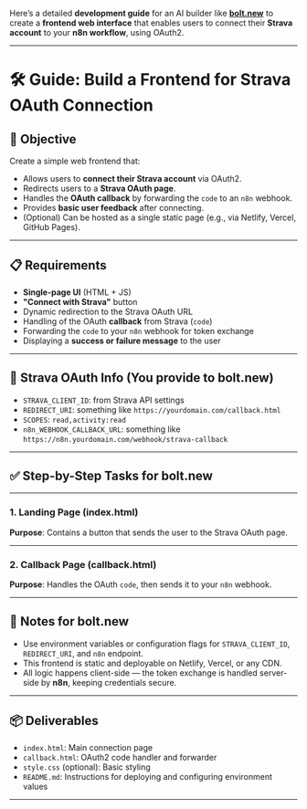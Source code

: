 Here’s a detailed **development guide** for an AI builder like **[bolt.new](https://bolt.new)** to create a **frontend web interface** that enables users to connect their **Strava account** to your **n8n workflow**, using OAuth2.

---

# 🛠 Guide: Build a Frontend for Strava OAuth Connection

## 🎯 Objective

Create a simple web frontend that:

- Allows users to **connect their Strava account** via OAuth2.
- Redirects users to a **Strava OAuth page**.
- Handles the **OAuth callback** by forwarding the `code` to an `n8n` webhook.
- Provides **basic user feedback** after connecting.
- (Optional) Can be hosted as a single static page (e.g., via Netlify, Vercel, GitHub Pages).

---

## 📋 Requirements

- **Single-page UI** (HTML + JS)
- **"Connect with Strava"** button
- Dynamic redirection to the Strava OAuth URL
- Handling of the OAuth **callback** from Strava (`code`)
- Forwarding the `code` to your `n8n` webhook for token exchange
- Displaying a **success or failure message** to the user

---

## 🔐 Strava OAuth Info (You provide to bolt.new)

- `STRAVA_CLIENT_ID`: from Strava API settings
- `REDIRECT_URI`: something like `https://yourdomain.com/callback.html`
- `SCOPES`: `read,activity:read`
- `n8n_WEBHOOK_CALLBACK_URL`: something like `https://n8n.yourdomain.com/webhook/strava-callback`

---

## ✅ Step-by-Step Tasks for bolt.new

---

### 1. **Landing Page (index.html)**

**Purpose**: Contains a button that sends the user to the Strava OAuth page.

---

### 2. **Callback Page (callback.html)**

**Purpose**: Handles the OAuth `code`, then sends it to your `n8n` webhook.

---

## 🧠 Notes for bolt.new

- Use environment variables or configuration flags for `STRAVA_CLIENT_ID`, `REDIRECT_URI`, and `n8n` endpoint.
- This frontend is static and deployable on Netlify, Vercel, or any CDN.
- All logic happens client-side — the token exchange is handled server-side by **n8n**, keeping credentials secure.

---

## 📦 Deliverables

- `index.html`: Main connection page
- `callback.html`: OAuth2 code handler and forwarder
- `style.css` (optional): Basic styling
- `README.md`: Instructions for deploying and configuring environment values

---
